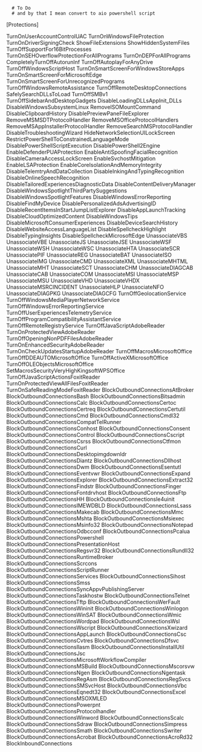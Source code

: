       # To Do
      # and by that I mean convert to aio powershell script
      

[Protections]


TurnOnUserAccountControlUAC
TurnOnWindowsFileProtection
TurnOnDriverSigningCheck
ShowFileExtensions
ShowHiddenSystemFiles
TurnOffSupportFor16BitProcesses
TurnOnSEHOverflowProtectionForAllPrograms
TurnOnDEPForAllPrograms
CompletelyTurnOffAutorunInf
TurnOffAutoplayForAnyDrive
TurnOffWindowsScriptHost
TurnOnSmartScreenForWindowsStoreApps
TurnOnSmartScreenForMicrosoftEdge
TurnOnSmartScreenForUnrecognizedPrograms
TurnOffWindowsRemoteAssistance
TurnOffRemoteDesktopConnections
SafelySearchDLLsToLoad
TurnOffSMBv1
TurnOffSidebarAndDesktopGadgets
DisableLoadingDLLsAppInit_DLLs
DisableWindowsSubsystemLinux
RemoveISOMountCommand
DisableClipboardHistory
DisablePreviewPaneFileExplorer
RemoveMSMSDTProtocolHandler
RemoveMSOfficeProtocolHandlers
RemoveMSAppInstallerProtocolHandler
RemoveSearchMSProtocolHandler
DisableTroubleshootingWizard
HideNetworkSelectionUILockScreen
RestrictPowerShellToConstrainedLanguageMode
DisablePowerShellScriptExecution
DisablePowerShell2Engine
EnableDefenderPUAProtection
EnableAntiSpoofingFacialRecognition
DisableCameraAccessLockScreen
EnableSvchostMitigation
EnableLSAProtection
EnableCoreIsolationAndMemoryIntegrity
DisableTelemtryAndDataCollection
DisableInkingAndTypingRecognition
DisableOnlineSpeechRecognition
DisableTailoredExperiencesDiagnosticData
DisableContentDeliveryManager
DisableWindowsSpotlightThirdPartySuggestions
DisableWindowsSpotlightFeatures
DisableWindowsErrorReporting
DisableFindMyDevice
DisablePersonalizedAdsAdvertisingID
DisableRecentItemsInStartJumpListExplorer
DisableAppLaunchTracking
DisableCloudOptimizedContent
DisableWindowsTips
DisableMicrosoftConsumerExperiences
DisableDeviceSearchHistory
DisableWebsiteAccessLanguageList
DisableSpellcheckHighlight
DisableTypingInsights
DisableSpellcheckMicrosoftEdge
UnassociateVBS
UnassociateVBE
UnassociateJS
UnassociateJSE
UnassociateWSF
UnassociateWSH
UnassociateWSC
UnassociateHTA
UnassociateSCR
UnassociatePIF
UnassociateREG
UnassociateBAT
UnassociateISO
UnassociateIMG
UnassociateCMD
UnassociateXML
UnassociateMHTML
UnassociateMHT
UnassociateSCT
UnassociateCHM
UnassociateDIAGCAB
UnassociateCAB
UnassociateCOM
UnassociateMSI
UnassociateMSP
UnassociateMSU
UnassociateVHD
UnassociateVHDX
UnassociateMSRCINCIDENT
UnassociateHLP
UnassociateNFO
UnassociateDIAGPKG
UnassociateDIAGCFG
TurnOffGeolocationService
TurnOffWindowsMediaPlayerNetworkService
TurnOffWindowsErrorReportingService
TurnOffUserExperiencesTelemetryService
TurnOffProgramCompatibilityAssistantService
TurnOffRemoteRegistryService
TurnOffJavaScriptAdobeReader
TurnOnProtectedViewAdobeReader
TurnOffOpeningNonPDFFilesAdobeReader
TurnOnEnhancedSecurityAdobeReader
TurnOnCheckUpdatesStartupAdobeReader
TurnOffMacrosMicrosoftOffice
TurnOffDDEAUTOMicrosoftOffice
TurnOffActiveXMicrosoftOffice
TurnOffOLEObjectsMicrosoftOffice
SetMacrosSecurityVeryHighKingsoftWPSOffice
TurnOffJavaScriptActionsFoxitReader
TurnOnProtectedViewAllFilesFoxitReader
TurnOnSafeReadingModeFoxitReader
BlockOutboundConnectionsAtBroker
BlockOutboundConnectionsBash
BlockOutboundConnectionsBitsadmin
BlockOutboundConnectionsCalc
BlockOutboundConnectionsCertoc
BlockOutboundConnectionsCertreq
BlockOutboundConnectionsCertutil
BlockOutboundConnectionsCmd
BlockOutboundConnectionsCmdl32
BlockOutboundConnectionsCompatTelRunner
BlockOutboundConnectionsConhost
BlockOutboundConnectionsConsent
BlockOutboundConnectionsControl
BlockOutboundConnectionsCscript
BlockOutboundConnectionsCsrss
BlockOutboundConnectionsCtfmon
BlockOutboundConnectionsCurl
BlockOutboundConnectionsDesktopimgdownldr
BlockOutboundConnectionsDiantz
BlockOutboundConnectionsDllhost
BlockOutboundConnectionsDwm
BlockOutboundConnectionsEsentutl
BlockOutboundConnectionsEventvwr
BlockOutboundConnectionsExpand
BlockOutboundConnectionsExplorer
BlockOutboundConnectionsExtract32
BlockOutboundConnectionsFindstr
BlockOutboundConnectionsFinger
BlockOutboundConnectionsFontdrvhost
BlockOutboundConnectionsFtp
BlockOutboundConnectionsHH
BlockOutboundConnectionsIe4uinit
BlockOutboundConnectionsIMEWDBLD
BlockOutboundConnectionsLsass
BlockOutboundConnectionsMakecab
BlockOutboundConnectionsMmc
BlockOutboundConnectionsMshta
BlockOutboundConnectionsMsiexec
BlockOutboundConnectionsMsinfo32
BlockOutboundConnectionsNotepad
BlockOutboundConnectionsOdbcconf
BlockOutboundConnectionsPcalua
BlockOutboundConnectionsPowershell
BlockOutboundConnectionsPresentationHost
BlockOutboundConnectionsRegsvr32
BlockOutboundConnectionsRundll32
BlockOutboundConnectionsRuntimeBroker
BlockOutboundConnectionsScrcons
BlockOutboundConnectionsScriptRunner
BlockOutboundConnectionsServices
BlockOutboundConnectionsSihost
BlockOutboundConnectionsSmss
BlockOutboundConnectionsSyncAppvPublishingServer
BlockOutboundConnectionsTaskhostw
BlockOutboundConnectionsTelnet
BlockOutboundConnectionsTftp
BlockOutboundConnectionsWerFault
BlockOutboundConnectionsWininit
BlockOutboundConnectionsWinlogon
BlockOutboundConnectionsWinSAT
BlockOutboundConnectionsWmic
BlockOutboundConnectionsWordpad
BlockOutboundConnectionsWsl
BlockOutboundConnectionsWscript
BlockOutboundConnectionsXwizard
BlockOutboundConnectionsAppLaunch
BlockOutboundConnectionsCsc
BlockOutboundConnectionsCvtres
BlockOutboundConnectionsDfsvc
BlockOutboundConnectionsIlasm
BlockOutboundConnectionsInstallUtil
BlockOutboundConnectionsJsc
BlockOutboundConnectionsMicrosoftWorkflowCompiler
BlockOutboundConnectionsMSBuild
BlockOutboundConnectionsMscorsvw
BlockOutboundConnectionsNgen
BlockOutboundConnectionsNgentask
BlockOutboundConnectionsRegAsm
BlockOutboundConnectionsRegSvcs
BlockOutboundConnectionsSMSvcHost
BlockOutboundConnectionsVbc
BlockOutboundConnectionsEqnedt32
BlockOutboundConnectionsExcel
BlockOutboundConnectionsMSOXMLED
BlockOutboundConnectionsPowerpnt
BlockOutboundConnectionsProtocolhandler
BlockOutboundConnectionsWinword
BlockOutboundConnectionsScalc
BlockOutboundConnectionsSdraw
BlockOutboundConnectionsSimpress
BlockOutboundConnectionsSmath
BlockOutboundConnectionsSwriter
BlockOutboundConnectionsAcrobat
BlockOutboundConnectionsAcroRd32
BlockInboundConnections
